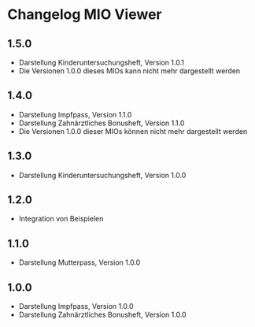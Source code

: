 # Changelog MIO Viewer

## 1.5.0

-   Darstellung Kinderuntersuchungsheft, Version 1.0.1
-   Die Versionen 1.0.0 dieses MIOs kann nicht mehr dargestellt werden

## 1.4.0

-   Darstellung Impfpass, Version 1.1.0
-   Darstellung Zahnärztliches Bonusheft, Version 1.1.0
-   Die Versionen 1.0.0 dieser MIOs können nicht mehr dargestellt werden

## 1.3.0

-   Darstellung Kinderuntersuchungsheft, Version 1.0.0

## 1.2.0

-   Integration von Beispielen

## 1.1.0

-   Darstellung Mutterpass, Version 1.0.0

## 1.0.0

-   Darstellung Impfpass, Version 1.0.0
-   Darstellung Zahnärztliches Bonusheft, Version 1.0.0
